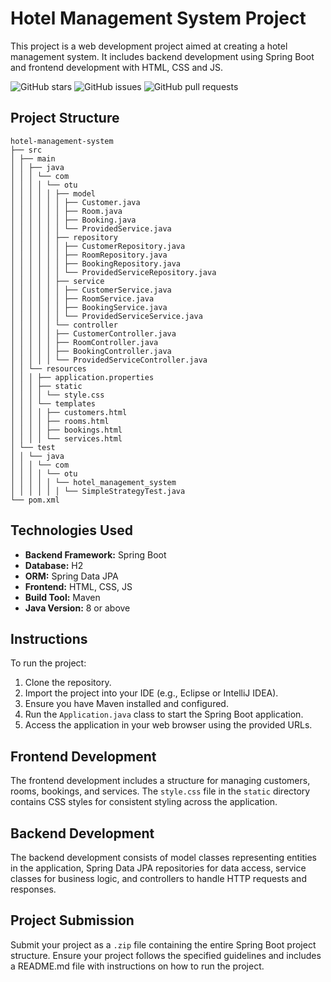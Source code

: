# Hotel Management System Project

This project is a web development project aimed at creating a hotel management system. It includes backend development using Spring Boot and frontend development with HTML, CSS and JS.

![GitHub stars](https://img.shields.io/github/stars/SAMUR274/WEBPROJ?style=social)
![GitHub issues](https://img.shields.io/github/issues/SAMUR274/WEBPROJ)
![GitHub pull requests](https://img.shields.io/github/issues-pr/SAMUR274/WEBPROJ)

## Project Structure
```
hotel-management-system
├── src
│ ├── main
│ │ ├── java
│ │ │ └── com
│ │ │ │ └── otu
│ │ │ │ │ ├── model
│ │ │ │ │ │ ├── Customer.java
│ │ │ │ │ │ ├── Room.java
│ │ │ │ │ │ ├── Booking.java
│ │ │ │ │ │ └── ProvidedService.java
│ │ │ │ │ ├── repository
│ │ │ │ │ │ ├── CustomerRepository.java
│ │ │ │ │ │ ├── RoomRepository.java
│ │ │ │ │ │ ├── BookingRepository.java
│ │ │ │ │ │ └── ProvidedServiceRepository.java
│ │ │ │ │ ├── service
│ │ │ │ │ │ ├── CustomerService.java
│ │ │ │ │ │ ├── RoomService.java
│ │ │ │ │ │ ├── BookingService.java
│ │ │ │ │ │ └── ProvidedServiceService.java
│ │ │ │ │ └── controller
│ │ │ │ │ ├── CustomerController.java
│ │ │ │ │ ├── RoomController.java
│ │ │ │ │ ├── BookingController.java
│ │ │ │ │ └── ProvidedServiceController.java
│ │ └── resources
│ │ │ ├── application.properties
│ │ │ ├── static
│ │ │ │ └── style.css
│ │ │ └── templates
│ │ │ │ ├── customers.html
│ │ │ │ ├── rooms.html
│ │ │ │ ├── bookings.html
│ │ │ │ └── services.html
│ └── test
│ │ └── java
│ │ │ └── com
│ │ │ │ └── otu
│ │ │ │ │ └── hotel_management_system
│ │ │ │ │ │ └── SimpleStrategyTest.java
└── pom.xml
```


## Technologies Used

- **Backend Framework:** Spring Boot
- **Database:** H2
- **ORM:** Spring Data JPA
- **Frontend:** HTML, CSS, JS
- **Build Tool:** Maven
- **Java Version:** 8 or above

## Instructions

To run the project:

1. Clone the repository.
2. Import the project into your IDE (e.g., Eclipse or IntelliJ IDEA).
3. Ensure you have Maven installed and configured.
4. Run the `Application.java` class to start the Spring Boot application.
5. Access the application in your web browser using the provided URLs.

## Frontend Development

The frontend development includes a structure for managing customers, rooms, bookings, and services. The `style.css` file in the `static` directory contains CSS styles for consistent styling across the application.

## Backend Development

The backend development consists of model classes representing entities in the application, Spring Data JPA repositories for data access, service classes for business logic, and controllers to handle HTTP requests and responses.

## Project Submission

Submit your project as a `.zip` file containing the entire Spring Boot project structure. Ensure your project follows the specified guidelines and includes a README.md file with instructions on how to run the project.
